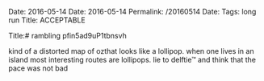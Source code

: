 Date: 2016-05-14
Date: 2016-05-14
Permalink: /20160514
Date: 
Tags: long run
Title: ACCEPTABLE
  
Title:# rambling pfin5ad9uP1tbnsvh  
  
kind of a distorted map of ozthat looks like a lollipop. when one lives in an island most interesting routes are lollipops. lie to delftie™ and think that the pace was not bad  
